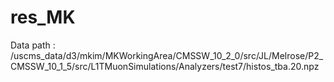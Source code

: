 # res_MK

Data path :
/uscms_data/d3/mkim/MKWorkingArea/CMSSW_10_2_0/src/JL/Melrose/P2_CMSSW_10_1_5/src/L1TMuonSimulations/Analyzers/test7/histos_tba.20.npz


